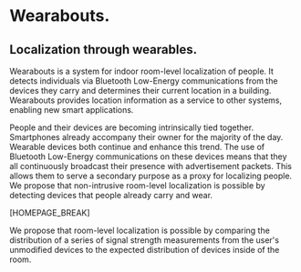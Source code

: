 Wearabouts.
===========
Localization through wearables.
-------------------------------


Wearabouts is a system for indoor room-level localization of people. It detects
individuals via Bluetooth Low-Energy communications from the devices they carry
and determines their current location in a building. Wearabouts provides
location information as a service to other systems, enabling new smart
applications.

People and their devices are becoming intrinsically tied together. Smartphones
already accompany their owner for the majority of the day. Wearable devices
both continue and enhance this trend. The use of Bluetooth Low-Energy
communications on these devices means that they all continuously broadcast
their presence with advertisement packets. This allows them to serve a
secondary purpose as a proxy for localizing people. We propose that
non-intrusive room-level localization is possible by detecting devices that
people already carry and wear.

[HOMEPAGE_BREAK]

We propose that room-level localization is possible by comparing the
distribution of a series of signal strength measurements from the user's
unmodified devices to the expected distribution of devices inside of the room.

